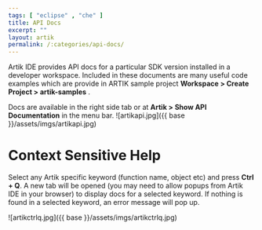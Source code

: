 ```yaml
---
tags: [ "eclipse" , "che" ]
title: API Docs
excerpt: ""
layout: artik
permalink: /:categories/api-docs/
---
```

Artik IDE provides API docs for a particular SDK version installed in a developer workspace. Included in these documents are many useful code examples which are provide in ARTIK sample project **Workspace > Create Project > artik-samples** .


Docs are available in the right side tab or at **Artik > Show API Documentation** in the menu bar.
![artikapi.jpg]({{ base }}/assets/imgs/artikapi.jpg)

# Context Sensitive Help  
Select any Artik specific keyword (function name, object etc) and press **Ctrl + Q**. A new tab will be opened (you may need to allow popups from Artik IDE in your browser) to display docs for a selected keyword. If nothing is found in a selected keyword, an error message will pop up.


![artikctrlq.jpg]({{ base }}/assets/imgs/artikctrlq.jpg)

